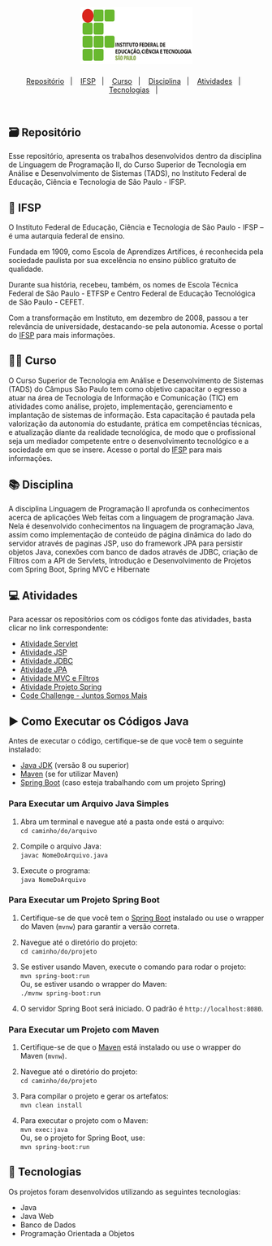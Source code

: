  <h1 align="center">
  <a href="https://spo.ifsp.edu.br/">
     <img alt="Logo IFSP" title="Logo IFSP" src="https://github.com/Karimangfn/Images-Perfil-Github/blob/main/logoIFSP.png" width="220px"/>
  </a>
 </h1>

<p align="center">
  <a href="#">Repositório</a>&nbsp;&nbsp;&nbsp;|&nbsp;&nbsp;&nbsp;
  <a href="#-ifsp">IFSP</a>&nbsp;&nbsp;&nbsp;|&nbsp;&nbsp;&nbsp;
  <a href="#-curso">Curso</a>&nbsp;&nbsp;&nbsp;|&nbsp;&nbsp;&nbsp;
  <a href="#-disciplina">Disciplina</a>&nbsp;&nbsp;&nbsp;|&nbsp;&nbsp;&nbsp;
  <a href="#-atividades">Atividades</a>&nbsp;&nbsp;&nbsp;|&nbsp;&nbsp;&nbsp;
  <a href="#-tecnologias">Tecnologias</a>&nbsp;&nbsp;&nbsp;|&nbsp;&nbsp;&nbsp;
 </p>
 
 <br>

## 🗃️ Repositório

Esse repositório, apresenta os trabalhos desenvolvidos dentro da disciplina de Linguagem de Programação II, do Curso Superior de Tecnologia em Análise e Desenvolvimento de Sistemas (TADS), no Instituto Federal de Educação, Ciência e Tecnologia de São Paulo - IFSP.

## 🏫 IFSP

O Instituto Federal de Educação, Ciência e Tecnologia de São Paulo - IFSP – é uma autarquia federal de ensino.

Fundada em 1909, como Escola de Aprendizes Artífices, é reconhecida pela sociedade paulista por sua excelência no ensino público gratuito de qualidade.

Durante sua história, recebeu, também, os nomes de Escola Técnica Federal de São Paulo - ETFSP e Centro Federal de Educação Tecnológica de São Paulo - CEFET. 

Com a transformação em Instituto, em dezembro de 2008, passou a ter relevância de universidade, destacando-se pela autonomia. Acesse o portal do [IFSP](https://spo.ifsp.edu.br/) para mais informações.

## 👨‍💻 Curso

O Curso Superior de Tecnologia em Análise e Desenvolvimento de Sistemas (TADS) do Câmpus São Paulo tem como objetivo capacitar o egresso a atuar na área de Tecnologia de Informação e Comunicação (TIC) em atividades como análise, projeto, implementação, gerenciamento e implantação de sistemas de informação. Esta capacitação é pautada pela valorização da autonomia do estudante, prática em competências técnicas, e atualização diante da realidade tecnológica, de modo que o profissional seja um mediador competente entre o desenvolvimento tecnológico e a sociedade em que se insere. Acesse o portal do [IFSP](https://spo.ifsp.edu.br/tads) para mais informações.

## 📚 Disciplina

A disciplina Linguagem de Programação II aprofunda os conhecimentos acerca de aplicações Web feitas com a linguagem de programação Java. Nela é desenvolvido conhecimentos na linguagem de programação Java, assim como implementação de conteúdo de página dinâmica do lado do servidor através de paginas JSP, uso do framework JPA para persistir objetos Java, conexões com banco de dados através de JDBC, criação de Filtros com a API de Servlets, Introdução e Desenvolvimento de Projetos com Spring Boot, Spring MVC e Hibernate

## 💻 Atividades

Para acessar os repositórios com os códigos fonte das atividades, basta clicar no link correspondente:

- [Atividade Servlet](https://github.com/Karimangfn/Linguagem-de-Programacao-2/tree/main/Atividades/Servlet)
- [Atividade JSP](https://github.com/Karimangfn/Linguagem-de-Programacao-2/tree/main/Atividades/JSP)
- [Atividade JDBC](https://github.com/Karimangfn/Linguagem-de-Programacao-2/tree/main/Atividades/JDBC)
- [Atividade JPA](https://github.com/Karimangfn/Linguagem-de-Programacao-2/tree/main/Atividades/JPA)
- [Atividade MVC e Filtros](https://github.com/Karimangfn/Linguagem-de-Programacao-2/tree/main/Atividades/MVC%20e%20Filtros)
- [Atividade Projeto Spring](https://github.com/Karimangfn/Linguagem-de-Programacao-2/tree/main/Atividades/Projeto%20Spring)
- [Code Challenge - Juntos Somos Mais](https://github.com/Karimangfn/Linguagem-de-Programacao-2/tree/main/Code%20Challenge%20-%20Juntos%20Somos%20Mais)
</p>

## ▶️ Como Executar os Códigos Java

Antes de executar o código, certifique-se de que você tem o seguinte instalado:

- [Java JDK](https://www.oracle.com/java/technologies/javase-downloads.html) (versão 8 ou superior)
- [Maven](https://maven.apache.org/install.html) (se for utilizar Maven)
- [Spring Boot](https://spring.io/projects/spring-boot) (caso esteja trabalhando com um projeto Spring)

### Para Executar um Arquivo Java Simples
1. Abra um terminal e navegue até a pasta onde está o arquivo:  
   `cd caminho/do/arquivo`

2. Compile o arquivo Java:  
   `javac NomeDoArquivo.java`

3. Execute o programa:  
   `java NomeDoArquivo`

### Para Executar um Projeto Spring Boot
1. Certifique-se de que você tem o [Spring Boot](https://spring.io/projects/spring-boot) instalado ou use o wrapper do Maven (`mvnw`) para garantir a versão correta.

2. Navegue até o diretório do projeto:  
   `cd caminho/do/projeto`

3. Se estiver usando Maven, execute o comando para rodar o projeto:  
   `mvn spring-boot:run`  
   Ou, se estiver usando o wrapper do Maven:  
   `./mvnw spring-boot:run`

4. O servidor Spring Boot será iniciado. O padrão é `http://localhost:8080`.

### Para Executar um Projeto com Maven
1. Certifique-se de que o [Maven](https://maven.apache.org/install.html) está instalado ou use o wrapper do Maven (`mvnw`).

2. Navegue até o diretório do projeto:  
   `cd caminho/do/projeto`

3. Para compilar o projeto e gerar os artefatos:  
   `mvn clean install`

4. Para executar o projeto com o Maven:  
   `mvn exec:java`  
   Ou, se o projeto for Spring Boot, use:  
   `mvn spring-boot:run`


## 🚀 Tecnologias

Os projetos foram desenvolvidos utilizando as seguintes tecnologias:

- Java
- Java Web
- Banco de Dados
- Programação Orientada a Objetos
